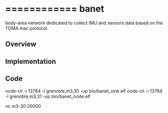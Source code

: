 ============
banet
=====

body-area network dedicated to collect IMU and sensors data based on
the TDMA mac protocol.

Overview
--------


Implementation 
---- 


Code
---- 

node-cli -i 13784 -l grenoble,m3,30 -up bin/banet_sink.elf
node-cli -i 13784 -l grenoble,m3,31 -up bin/banet_node.elf

nc m3-30 20000